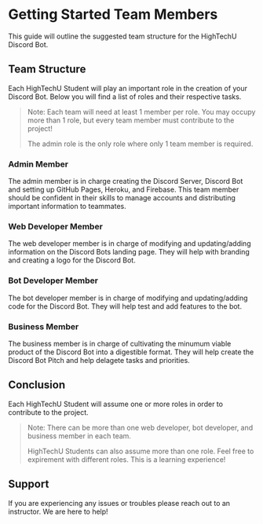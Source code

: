 # Getting Started Team Members

This guide will outline the suggested team structure for the HighTechU Discord Bot.

## Team Structure

Each HighTechU Student will play an important role in the creation of your Discord Bot. Below you will find a list of roles and their respective tasks.

> Note: Each team will need at least 1 member per role. You may occupy more than 1 role, but every team member must contribute to the project!
> 
> The admin role is the only role where only 1 team member is required.

### Admin Member

The admin member is in charge creating the Discord Server, Discord Bot and setting up GitHub Pages, Heroku, and Firebase. This team member should be confident in their skills to manage accounts and distributing important information to teammates.

### Web Developer Member

The web developer member is in charge of modifying and updating/adding information on the Discord Bots landing page. They will help with branding and creating a logo for the Discord Bot.

### Bot Developer Member

The bot developer member is in charge of modifying and updating/adding code for the Discord Bot. They will help test and add features to the bot.

### Business Member

The business member is in charge of cultivating the minumum viable product of the Discord Bot into a digestible format. They will help create the Discord Bot Pitch and help delagete tasks and priorities.

## Conclusion

Each HighTechU Student will assume one or more roles in order to contribute to the project.

> Note: There can be more than one web developer, bot developer, and business member in each team.
> 
> HighTechU Students can also assume more than one role. Feel free to expirement with different roles. This is a learning experience!

## Support

If you are experiencing any issues or troubles please reach out to an instructor. We are here to help!
